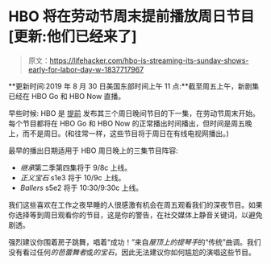 # HBO 将在劳动节周末提前播放周日节目[更新:他们已经来了]

> 原文：<https://lifehacker.com/hbo-is-streaming-its-sunday-shows-early-for-labor-day-w-1837717967>

**更新时间:2019 年 8 月 30 日美国东部时间上午 11 点:**截至周五上午，新剧集已经在 HBO Go 和 HBO Now 直播。



早些时候: HBO 是 [提前](https://decider.com/2019/08/29/hbo-succession-righteous-gemstones-ballers-labor-day/) 发布其三个周日晚间节目的下一集，在劳动节周末开始。每个节目都将在 HBO Go 和 HBO Now 的正常播出时间播出，但时间是周五晚上，而不是周日。(和往常一样，这些节目将于周日在有线电视网播出。)

最早的播出日期适用于 HBO 周日晚上的三集节目阵容:

*   *继承*第二季第四集将于 9/8c 上线。
*   *正义宝石* s1e3 将于 10/9c 上线。
*   *Ballers* s5e2 将于 10:30/9:30c 上线。

我们这些喜欢在工作之夜早睡的人很感激有机会在周五观看我们的深夜节目。如果你选择等到周日观看你的节目，这是你的警告，在社交媒体上静音关键词，以避免剧透。

强烈建议你围着房子跳舞，唱着“成功！”来自*屋顶上的提琴手*的“传统”曲调。我们没有看过任何*的芭蕾舞者*或*的宝石*，因此无法建议你如何尴尬的演唱这些节目。